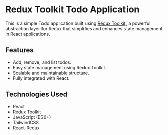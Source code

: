 # Redux Toolkit Todo Application

This is a simple Todo application built using [Redux Toolkit](https://redux-toolkit.js.org/), a powerful abstraction layer for Redux that simplifies and enhances state management in React applications.


## Features
- Add, remove, and list todos.
- Easy state management using Redux Toolkit.
- Scalable and maintainable structure.
- Fully integrated with React.

## Technologies Used
- React
- Redux Toolkit
- JavaScript (ES6+)
- TailwindCSS
- React-Redux
